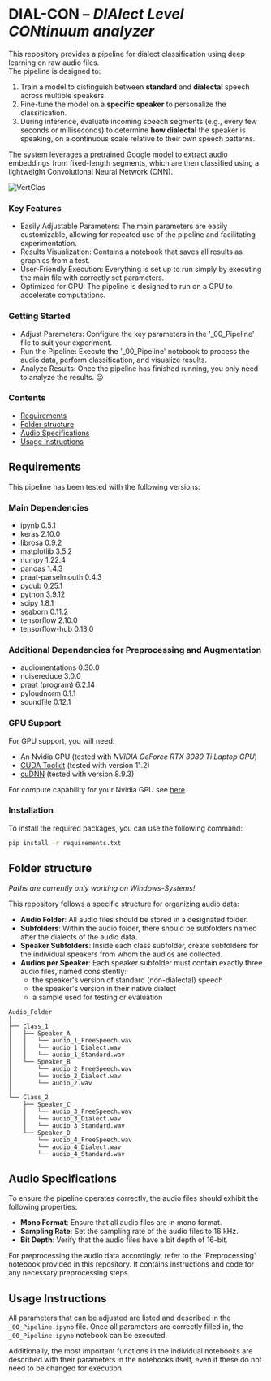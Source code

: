 # DIAL-CON – _DIAlect Level CONtinuum analyzer_

This repository provides a pipeline for dialect classification using deep learning on raw audio files.  
The pipeline is designed to:

1. Train a model to distinguish between **standard** and **dialectal** speech across multiple speakers.
2. Fine-tune the model on a **specific speaker** to personalize the classification.
3. During inference, evaluate incoming speech segments (e.g., every few seconds or milliseconds) to determine **how dialectal** the speaker is speaking, on a continuous scale relative to their own speech patterns.

The system leverages a pretrained Google model to extract audio embeddings from fixed-length segments, which are then classified using a lightweight Convolutional Neural Network (CNN).

![VertClas](https://github.com/user-attachments/assets/9855c515-833c-4fb0-829b-49bea0db4671)

### Key Features
- Easily Adjustable Parameters: The main parameters are easily customizable, allowing for repeated use of the pipeline and facilitating experimentation.
- Results Visualization: Contains a notebook that saves all results as graphics from a test.
- User-Friendly Execution: Everything is set up to run simply by executing the main file with correctly set parameters.
- Optimized for GPU: The pipeline is designed to run on a GPU to accelerate computations.

### Getting Started
- Adjust Parameters: Configure the key parameters in the '_00_Pipeline' file to suit your experiment.
- Run the Pipeline: Execute the '_00_Pipeline' notebook to process the audio data, perform classification, and visualize results.
- Analyze Results: Once the pipeline has finished running, you only need to analyze the results. :wink:

### Contents

- [Requirements](#requirements)
- [Folder structure](#folder-structure)
- [Audio Specifications](#audio-specifications)
- [Usage Instructions](#usage-instructions)


## Requirements

This pipeline has been tested with the following versions:

### Main Dependencies
- ipynb                        0.5.1
- keras                        2.10.0
- librosa                      0.9.2
- matplotlib                   3.5.2
- numpy                        1.22.4
- pandas                       1.4.3
- praat-parselmouth            0.4.3
- pydub                        0.25.1
- python                       3.9.12
- scipy                        1.8.1
- seaborn                      0.11.2
- tensorflow                   2.10.0
- tensorflow-hub               0.13.0

### Additional Dependencies for Preprocessing and Augmentation
- audiomentations              0.30.0
- noisereduce                  3.0.0
- praat (program)              6.2.14
- pyloudnorm                   0.1.1
- soundfile                    0.12.1

### GPU Support
For GPU support, you will need:
- An Nvidia GPU (tested with <em>NVIDIA GeForce RTX 3080 Ti Laptop GPU</em>)
- [CUDA Toolkit](https://developer.nvidia.com/cuda-toolkit) (tested with version 11.2)
- [cuDNN](https://developer.nvidia.com/cudnn) (tested with version 8.9.3)

For compute capability for your Nvidia GPU see [here](https://developer.nvidia.com/cuda-gpus).


### Installation

To install the required packages, you can use the following command:

```bash
pip install -r requirements.txt
```

## Folder structure

<em>Paths are currently only working on Windows-Systems!</em>

This repository follows a specific structure for organizing audio data:
- **Audio Folder**: All audio files should be stored in a designated folder.
- **Subfolders**: Within the audio folder, there should be subfolders named after the dialects of the audio data.
- **Speaker Subfolders**: Inside each class subfolder, create subfolders for the individual speakers from whom the audios are collected.
- **Audios per Speaker**: Each speaker subfolder must contain exactly three audio files, named consistently:
  - the speaker's version of standard (non-dialectal) speech
  - the speaker's version in their native dialect
  - a sample used for testing or evaluation

```
Audio_Folder
│
├── Class_1
│   ├── Speaker_A
│   │   └── audio_1_FreeSpeech.wav
│   │   └── audio_1_Dialect.wav
│   │   └── audio_1_Standard.wav
│   └── Speaker_B
│       └── audio_2_FreeSpeech.wav
│       └── audio_2_Dialect.wav
│       └── audio_2.wav
│
└── Class_2
    ├── Speaker_C
    │   └── audio_3_FreeSpeech.wav
    │   └── audio_3_Dialect.wav
    │   └── audio_3_Standard.wav    
    └── Speaker_D
        └── audio_4_FreeSpeech.wav
        └── audio_4_Dialect.wav
        └── audio_4_Standard.wav

```

## Audio Specifications

To ensure the pipeline operates correctly, the audio files should exhibit the following properties:
- **Mono Format**: Ensure that all audio files are in mono format.
- **Sampling Rate**: Set the sampling rate of the audio files to 16 kHz.
- **Bit Depth**: Verify that the audio files have a bit depth of 16-bit.

For preprocessing the audio data accordingly, refer to the 'Preprocessing' notebook provided in this repository. It contains instructions and code for any necessary preprocessing steps.

## Usage Instructions

All parameters that can be adjusted are listed and described in the `_00_Pipeline.ipynb` file. Once all parameters are correctly filled in, the `_00_Pipeline.ipynb` notebook can be executed.

Additionally, the most important functions in the individual notebooks are described with their parameters in the notebooks itself, even if these do not need to be changed for execution.

<!-- ## Citation / ## Published Papers -->
